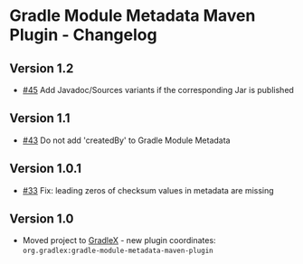 # Gradle Module Metadata Maven Plugin - Changelog

## Version 1.2
* [#45](https://github.com/gradlex-org/gradle-module-metadata-maven-plugin/issues/45) Add Javadoc/Sources variants if the corresponding Jar is published

## Version 1.1
* [#43](https://github.com/gradlex-org/gradle-module-metadata-maven-plugin/issues/43) Do not add 'createdBy' to Gradle Module Metadata

## Version 1.0.1
* [#33](https://github.com/gradlex-org/gradle-module-metadata-maven-plugin/issues/33) Fix: leading zeros of checksum values in metadata are missing

## Version 1.0
* Moved project to [GradleX](https://gradlex.org) - new plugin coordinates: `org.gradlex:gradle-module-metadata-maven-plugin`
